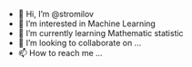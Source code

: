 - 👋 Hi, I’m @stromilov
- 👀 I’m interested in Machine Learning
- 🌱 I’m currently learning Mathematic statistic
- 💞️ I’m looking to collaborate on ...
- 📫 How to reach me ...

<!---
stromilov/stromilov is a ✨ special ✨ repository because its `README.md` (this file) appears on your GitHub profile.
You can click the Preview link to take a look at your changes.
--->
